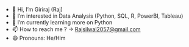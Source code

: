 - 👋 Hi, I’m Giriraj (Raj)
- 👀 I’m interested in Data Analysis (Python, SQL, R, PowerBI, Tableau)
- 🌱 I’m currently learning more on Python
- 📫 How to reach me ? -> Rajsilwal2057@gmail.com
- 😄 Pronouns: He/Him

<!---
giri2057/giri2057 is a ✨ special ✨ repository because its `README.md` (this file) appears on your GitHub profile.
You can click the Preview link to take a look at your changes.
--->
